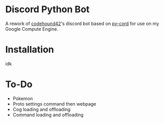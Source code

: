 # Discord Python Bot

A rework of [codehound42](https://github.com/codehound42)'s discord bot based on [py-cord](https://docs.pycord.dev/en/stable/) for use on my Google Compute Engine.

# Installation
idk

# To-Do
- Pokemon
- Proto settings command then webpage
- Cog loading and offloading
- Command loading and offloading